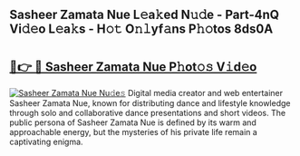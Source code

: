 ## Sasheer Zamata Nue L𝚎a𝚔ed N𝚞𝚍e - Part-4nQ Vi𝚍𝚎o L𝚎a𝚔s - H𝚘𝚝 O𝚗𝚕yf𝚊ns P𝚑𝚘tos 8ds0A

# <h2><a href="http://kfcol1h.oniu.top/?m=Sasheer+Zamata+Nue">🔗👉 🔴 Sasheer Zamata Nue P𝚑ot𝚘𝚜 V𝚒d𝚎o</a></h2>

[![Sasheer Zamata Nue Nu𝚍e𝚜](https://i.imgur.com/0qMVB7G.gif)](http://kfcol1h.oniu.top/?m=Sasheer+Zamata+Nue)
Digital media creator and web entertainer Sasheer Zamata Nue, known for distributing dance and lifestyle knowledge through solo and collaborative dance presentations and short videos. The public persona of Sasheer Zamata Nue is defined by its warm and approachable energy, but the mysteries of his private life remain a captivating enigma.  
